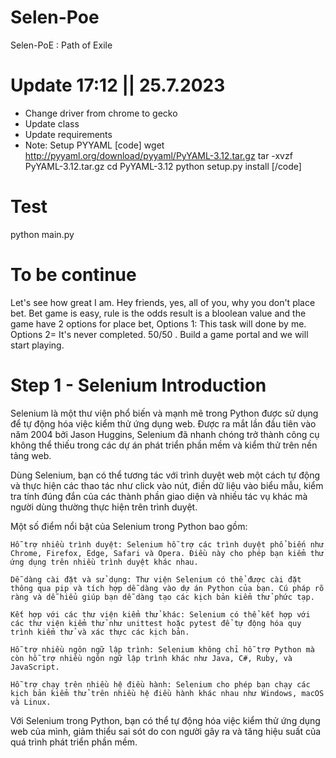 # Selen-Poe
Selen-PoE : Path of Exile
# Update 17:12 || 25.7.2023 
- Change driver from chrome to gecko
- Update class
- Update requirements
- Note: Setup PYYAML
[code] wget http://pyyaml.org/download/pyyaml/PyYAML-3.12.tar.gz
tar -xvzf PyYAML-3.12.tar.gz
cd PyYAML-3.12
python setup.py install [/code]
# Test
python main.py
# To be continue
Let's see how great I am. 
Hey friends, yes, all of you, why you don't place bet. Bet game is easy, rule is the odds result is a bloolean value and the game have 2 options for place bet, Options 1: This task will done by me. Options 2= It's never completed. 50/50 . Build a game portal and we will start playing.
# Step 1 - Selenium Introduction 
Selenium là một thư viện phổ biến và mạnh mẽ trong Python được sử dụng để tự động hóa việc kiểm thử ứng dụng web. Được ra mắt lần đầu tiên vào năm 2004 bởi Jason Huggins, Selenium đã nhanh chóng trở thành công cụ không thể thiếu trong các dự án phát triển phần mềm và kiểm thử trên nền tảng web.

Dùng Selenium, bạn có thể tương tác với trình duyệt web một cách tự động và thực hiện các thao tác như click vào nút, điền dữ liệu vào biểu mẫu, kiểm tra tính đúng đắn của các thành phần giao diện và nhiều tác vụ khác mà người dùng thường thực hiện trên trình duyệt.

Một số điểm nổi bật của Selenium trong Python bao gồm:

    Hỗ trợ nhiều trình duyệt: Selenium hỗ trợ các trình duyệt phổ biến như Chrome, Firefox, Edge, Safari và Opera. Điều này cho phép bạn kiểm thử ứng dụng trên nhiều trình duyệt khác nhau.

    Dễ dàng cài đặt và sử dụng: Thư viện Selenium có thể được cài đặt thông qua pip và tích hợp dễ dàng vào dự án Python của bạn. Cú pháp rõ ràng và dễ hiểu giúp bạn dễ dàng tạo các kịch bản kiểm thử phức tạp.

    Kết hợp với các thư viện kiểm thử khác: Selenium có thể kết hợp với các thư viện kiểm thử như unittest hoặc pytest để tự động hóa quy trình kiểm thử và xác thực các kịch bản.

    Hỗ trợ nhiều ngôn ngữ lập trình: Selenium không chỉ hỗ trợ Python mà còn hỗ trợ nhiều ngôn ngữ lập trình khác như Java, C#, Ruby, và JavaScript.

    Hỗ trợ chạy trên nhiều hệ điều hành: Selenium cho phép bạn chạy các kịch bản kiểm thử trên nhiều hệ điều hành khác nhau như Windows, macOS và Linux.

Với Selenium trong Python, bạn có thể tự động hóa việc kiểm thử ứng dụng web của mình, giảm thiểu sai sót do con người gây ra và tăng hiệu suất của quá trình phát triển phần mềm.

